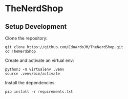 # TheNerdShop

## Setup Development

Clone the repository:

```
git clone https://github.com/EduardoJM/TheNerdShop.git
cd TheNerdShop
```

Create and activate an virtual env:

```
python3 -m virtualenv .venv
source .venv/bin/activate
```

Install the dependencies:

```
pip install -r requirements.txt
```
